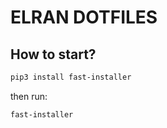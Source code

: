 ELRAN DOTFILES
==============


## How to start?

```bash
pip3 install fast-installer
```

then run:
```bash
fast-installer
```